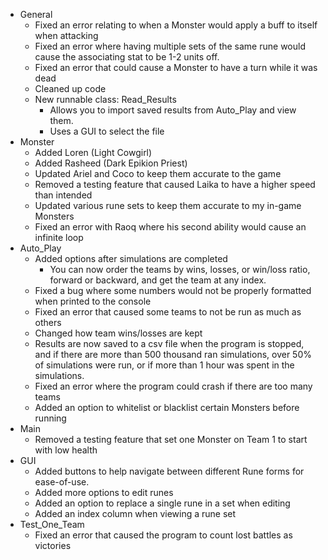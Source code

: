 * General
  * Fixed an error relating to when a Monster would apply a buff to itself when attacking
  * Fixed an error where having multiple sets of the same rune would cause the associating stat to be 1-2 units off.
  * Fixed an error that could cause a Monster to have a turn while it was dead
  * Cleaned up code
  * New runnable class: Read_Results
    * Allows you to import saved results from Auto_Play and view them.
    * Uses a GUI to select the file
* Monster
  * Added Loren (Light Cowgirl)
  * Added Rasheed (Dark Epikion Priest)
  * Updated Ariel and Coco to keep them accurate to the game
  * Removed a testing feature that caused Laika to have a higher speed than intended
  * Updated various rune sets to keep them accurate to my in-game Monsters
  * Fixed an error with Raoq where his second ability would cause an infinite loop
* Auto_Play
  * Added options after simulations are completed
    * You can now order the teams by wins, losses, or win/loss ratio, forward or backward, and get the team at any index.
  * Fixed a bug where some numbers would not be properly formatted when printed to the console
  * Fixed an error that caused some teams to not be run as much as others
  * Changed how team wins/losses are kept
  * Results are now saved to a csv file when the program is stopped, and if there are more than 500 thousand ran simulations, over 50% of simulations were run, 
    or if more than 1 hour was spent in the simulations.
  * Fixed an error where the program could crash if there are too many teams
  * Added an option to whitelist or blacklist certain Monsters before running
* Main
  * Removed a testing feature that set one Monster on Team 1 to start with low health
* GUI
  * Added buttons to help navigate between different Rune forms for ease-of-use.
  * Added more options to edit runes
  * Added an option to replace a single rune in a set when editing
  * Added an index column when viewing a rune set
* Test_One_Team
  * Fixed an error that caused the program to count lost battles as victories